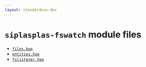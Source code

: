 ```yaml
---
layout: standardese-doc
---
```



# `siplasplas-fswatch` module files


 - [`files.hpp`]({{site.url}}{{site.baseurl}}/doc/standardese/master/siplasplas-fswatch/files.html)
 - [`entities.hpp`]({{site.url}}{{site.baseurl}}/doc/standardese/master/siplasplas-fswatch/entities.html)
 - [`fslistener.hpp`]({{site.url}}{{site.baseurl}}/doc/standardese/master/siplasplas-fswatch/fslistener.html)